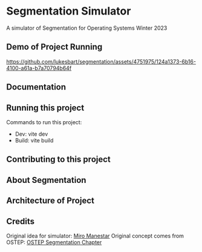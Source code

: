 # Segmentation Simulator

A simulator of Segmentation for Operating Systems Winter 2023

## Demo of Project Running
https://github.com/lukesbart/segmentation/assets/4751975/124a1373-6b16-4100-a61a-b7a70794b64f

## Documentation

## Running this project
Commands to run this project:
* Dev: vite dev
* Build: vite build

## Contributing to this project

## About Segmentation

## Architecture of Project

## Credits
Original idea for simulator: [Miro Manestar](https://github.com/miromanestar/Segmentation-Sim)
Original concept comes from OSTEP: [OSTEP Segmentation Chapter](https://pages.cs.wisc.edu/~remzi/OSTEP/vm-segmentation.pdf)
